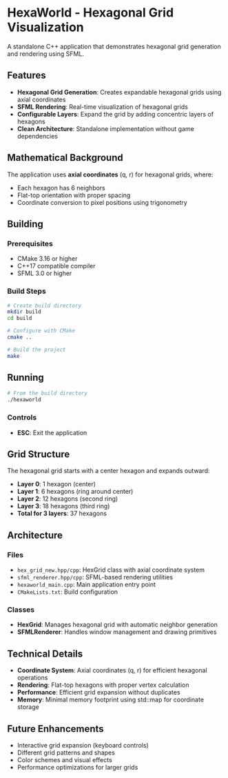 # HexaWorld - Hexagonal Grid Visualization

A standalone C++ application that demonstrates hexagonal grid generation and rendering using SFML.

## Features

- **Hexagonal Grid Generation**: Creates expandable hexagonal grids using axial coordinates
- **SFML Rendering**: Real-time visualization of hexagonal grids
- **Configurable Layers**: Expand the grid by adding concentric layers of hexagons
- **Clean Architecture**: Standalone implementation without game dependencies

## Mathematical Background

The application uses **axial coordinates** (q, r) for hexagonal grids, where:
- Each hexagon has 6 neighbors
- Flat-top orientation with proper spacing
- Coordinate conversion to pixel positions using trigonometry

## Building

### Prerequisites

- CMake 3.16 or higher
- C++17 compatible compiler
- SFML 3.0 or higher

### Build Steps

```bash
# Create build directory
mkdir build
cd build

# Configure with CMake
cmake ..

# Build the project
make
```

## Running

```bash
# From the build directory
./hexaworld
```

### Controls

- **ESC**: Exit the application

## Grid Structure

The hexagonal grid starts with a center hexagon and expands outward:

- **Layer 0**: 1 hexagon (center)
- **Layer 1**: 6 hexagons (ring around center)
- **Layer 2**: 12 hexagons (second ring)
- **Layer 3**: 18 hexagons (third ring)
- **Total for 3 layers**: 37 hexagons

## Architecture

### Files

- `hex_grid_new.hpp/cpp`: HexGrid class with axial coordinate system
- `sfml_renderer.hpp/cpp`: SFML-based rendering utilities
- `hexaworld_main.cpp`: Main application entry point
- `CMakeLists.txt`: Build configuration

### Classes

- **HexGrid**: Manages hexagonal grid with automatic neighbor generation
- **SFMLRenderer**: Handles window management and drawing primitives

## Technical Details

- **Coordinate System**: Axial coordinates (q, r) for efficient hexagonal operations
- **Rendering**: Flat-top hexagons with proper vertex calculation
- **Performance**: Efficient grid expansion without duplicates
- **Memory**: Minimal memory footprint using std::map for coordinate storage

## Future Enhancements

- Interactive grid expansion (keyboard controls)
- Different grid patterns and shapes
- Color schemes and visual effects
- Performance optimizations for larger grids